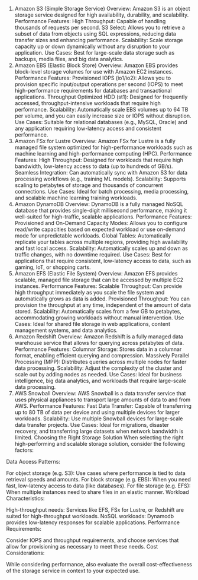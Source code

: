 1. Amazon S3 (Simple Storage Service)
Overview: Amazon S3 is an object storage service designed for high availability, durability, and scalability.
Performance Features:
High Throughput: Capable of handling thousands of requests per second.
S3 Select: Allows you to retrieve a subset of data from objects using SQL expressions, reducing data transfer sizes and enhancing performance.
Scalability: Scale storage capacity up or down dynamically without any disruption to your application.
Use Cases: Best for large-scale data storage such as backups, media files, and big data analytics.
2. Amazon EBS (Elastic Block Store)
Overview: Amazon EBS provides block-level storage volumes for use with Amazon EC2 instances.
Performance Features:
Provisioned IOPS (io1/io2): Allows you to provision specific input/output operations per second (IOPS) to meet high-performance requirements for databases and transactional applications.
Throughput Optimized HDD (st1): Designed for frequently accessed, throughput-intensive workloads that require high performance.
Scalability: Automatically scale EBS volumes up to 64 TB per volume, and you can easily increase size or IOPS without disruption.
Use Cases: Suitable for relational databases (e.g., MySQL, Oracle) and any application requiring low-latency access and consistent performance.
3. Amazon FSx for Lustre
Overview: Amazon FSx for Lustre is a fully managed file system optimized for high-performance workloads such as machine learning and high-performance computing (HPC).
Performance Features:
High Throughput: Designed for workloads that require high bandwidth, low-latency access to data (up to hundreds of GB/s).
Seamless Integration: Can automatically sync with Amazon S3 for data processing workflows (e.g., training ML models).
Scalability: Supports scaling to petabytes of storage and thousands of concurrent connections.
Use Cases: Ideal for batch processing, media processing, and scalable machine learning training workloads.
4. Amazon DynamoDB
Overview: DynamoDB is a fully managed NoSQL database that provides single-digit millisecond performance, making it well-suited for high-traffic, scalable applications.
Performance Features:
Provisioned and On-Demand Capacity Modes: Allows you to configure read/write capacities based on expected workload or use on-demand mode for unpredictable workloads.
Global Tables: Automatically replicate your tables across multiple regions, providing high availability and fast local access.
Scalability: Automatically scales up and down as traffic changes, with no downtime required.
Use Cases: Best for applications that require consistent, low-latency access to data, such as gaming, IoT, or shopping carts.
5. Amazon EFS (Elastic File System)
Overview: Amazon EFS provides scalable, managed file storage that can be accessed by multiple EC2 instances.
Performance Features:
Scalable Throughput: Can provide high throughput immediately as you scale the file system and automatically grows as data is added.
Provisioned Throughput: You can provision the throughput at any time, independent of the amount of data stored.
Scalability: Automatically scales from a few GB to petabytes, accommodating growing workloads without manual intervention.
Use Cases: Ideal for shared file storage in web applications, content management systems, and data analytics.
6. Amazon Redshift
Overview: Amazon Redshift is a fully managed data warehouse service that allows for querying across petabytes of data.
Performance Features:
Columnar Storage: Stores data in a columnar format, enabling efficient querying and compression.
Massively Parallel Processing (MPP): Distributes queries across multiple nodes for faster data processing.
Scalability: Adjust the complexity of the cluster and scale out by adding nodes as needed.
Use Cases: Ideal for business intelligence, big data analytics, and workloads that require large-scale data processing.
7. AWS Snowball
Overview: AWS Snowball is a data transfer service that uses physical appliances to transport large amounts of data to and from AWS.
Performance Features:
Fast Data Transfer: Capable of transferring up to 80 TB of data per device and using multiple devices for larger workloads.
Scalability: Use multiple Snowball devices for large-scale data transfer projects.
Use Cases: Ideal for migrations, disaster recovery, and transferring large datasets when network bandwidth is limited.
Choosing the Right Storage Solution
When selecting the right high-performing and scalable storage solution, consider the following factors:

Data Access Patterns:

For object storage (e.g. S3): Use cases where performance is tied to data retrieval speeds and amounts.
For block storage (e.g. EBS): When you need fast, low-latency access to data (like databases).
For file storage (e.g. EFS): When multiple instances need to share files in an elastic manner.
Workload Characteristics:

High-throughput needs: Services like EFS, FSx for Lustre, or Redshift are suited for high-throughput workloads.
NoSQL workloads: Dynamodb provides low-latency responses for scalable applications.
Performance Requirements:

Consider IOPS and throughput requirements, and choose services that allow for provisioning as necessary to meet these needs.
Cost Considerations:

While considering performance, also evaluate the overall cost-effectiveness of the storage service in context to your expected use.
